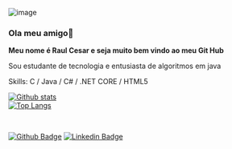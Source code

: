 
![image](https://user-images.githubusercontent.com/37316110/132592974-da28a9ab-e08f-471e-80c0-f4036e35a17f.png)












### Ola meu amigo👋



**Meu nome é Raul Cesar e seja muito bem vindo ao meu Git Hub** 

Sou estudante de tecnologia e entusiasta de algoritmos em java

Skills: C / Java / C# / .NET CORE / HTML5


[![Github stats](https://github-readme-stats.vercel.app/api?username=RaulCesarM&show_icons=true&theme=radical)](https://github.com/anuraghazra/github-readme-stats)</br>
[![Top Langs](https://github-readme-stats.vercel.app/api/top-langs/?username=RaulCesarM&langs_count=5)](https://github.com/anuraghazra/github-readme-stats)

</br>
<p>
  
  [![Github Badge](https://img.shields.io/badge/-Github-000?style=flat-square&logo=Github&logoColor=white&link=https://github.com/RaulCesarM)](https://github.com/RaulCesarM)
[![Linkedin Badge](https://img.shields.io/badge/-LinkedIn-blue?style=flat-square&logo=Linkedin&logoColor=white&link=https://www.linkedin.com/in/raulcesarmulerschat/)](https://www.linkedin.com/in/raulcesarmulerschat/)
  
  </p>





